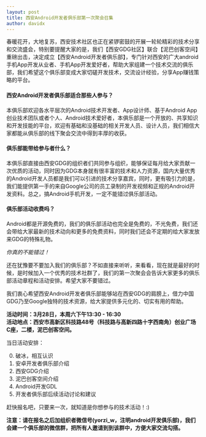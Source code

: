 ```yaml
---
layout: post
title: 西安Android开发者俱乐部第一次聚会召集
author: davidx
---
```


春暖花开，大地复苏，西安技术社区也正在紧锣密鼓的开展一轮轮精彩的技术分享和交流盛会，特别要提醒大家的是，我们【西安GDG社区】联合【泥巴创客空间】重磅出击，决定成立【西安Android开发者俱乐部】，专门针对西安的广大android手机App开发从业者、手机App开发爱好者，帮助大家组建一个技术交流的俱乐部，我们希望这个俱乐部变成大家切磋开发技术，交流设计经验，分享App赚钱策略的平台。

#### **西安Android开发者俱乐部适合那些人参与？**

本俱乐部欢迎各水平层次的Android技术开发者、App设计师、基于Android App创业技术团队或者个人、Android技术爱好者，本俱乐部是一个开放的、共享知识和开发技能的平台，欢迎有基础和没基础的相关开发人员、设计人员，我们相信大家都能从俱乐部的线下聚会交流中得到丰厚的收获。

#### **俱乐部能带给参与者什么？**

本俱乐部直接由西安GDG的组织者们共同参与组织，能够保证每月给大家贡献一次优质的活动，同时因为GDG本身就有很丰富的技术和人力资源，国内大量优秀的Android开发人员都是我们可以引进的技术分享嘉宾，同时，更有吸引力的是，我们能提供第一手的来自Google公司的员工录制的开发视频和正规的Android开发资料。总之，搞Android手机开发，一定不能错过俱乐部活动。

#### **俱乐部活动收费吗？**

Android都是开源免费的，我们的俱乐部活动也完全是免费的，不光免费，我们还会带给大家最新的技术动向和更多的免费资料，同时我们还会不定期的给大家发放来GDG的特殊礼物。

_你真的不能错过！_

还在犹豫要不要加入我们的俱乐部？不如直接来听听，来看看，现在就是最好的时候，是时候加入一个优秀的技术社群了，我们的第一次聚会会告诉大家更多的俱乐部活动章程和活动安排。希望大家不要错过。

我们衷心希望西安Android开发者俱乐部能够站在西安GDG的肩膀上，借力中国GDG乃至Google独特的技术资源，给大家提供多元化的、切实有用的帮助。

**活动时间：3月28日，本周六下午13:30 - 16:30**  
**活动地点：西安市高新区科技路48号（科技路与高新四路十字西南角）创业广场C座，二楼，泥巴创客空间。**

当日活动安排：

0. 破冰，相互认识
1. 安卓开发者俱乐部介绍
2. 西安GDG介绍
3. 泥巴创客空间介绍
4. Android开发GDL
5. 开发者俱乐部后续活动讨论和建议

赶快报名吧，只要来一次，就知道是你想参与的技术活动！:)

**注意：请在报名之后加组织者微信号(yorzi_w，注明android开发俱乐部)，我们会建一个俱乐部的微信群，把所有人邀请到到该群中，方便大家交流勾搭。**
